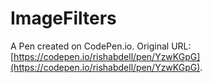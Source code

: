 # ImageFilters

A Pen created on CodePen.io. Original URL: [https://codepen.io/rishabdell/pen/YzwKGpG](https://codepen.io/rishabdell/pen/YzwKGpG).


